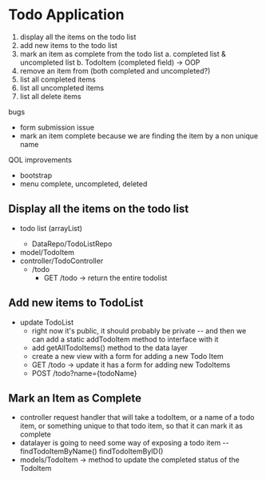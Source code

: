 # Todo Application

1. display all the items on the todo list
2. add new items to the todo list
3. mark an item as complete from the todo list
    a. completed list & uncompleted list
    b. TodoItem (completed field) -> OOP
4. remove an item from (both completed and uncompleted?)
5. list all completed items
6. list all uncompleted items
7. list all delete items

bugs
- form submission issue
- mark an item complete because we are finding the item by a non unique name

QOL improvements
- bootstrap
- menu complete, uncompleted, deleted

## Display all the items on the todo list

- todo list (arrayList<TodoItem>)
  - DataRepo/TodoListRepo
- model/TodoItem
- controller/TodoController
  - /todo
    - GET /todo -> return the entire todolist

## Add new items to TodoList

- update TodoList
  - right now it's public, it should probably be private -- and then we can add a static addTodoItem method to interface with it
  - add getAllTodoItems() method to the data layer
  - create a new view with a form for adding a new Todo Item
  - GET /todo -> update it has a form for adding new TodoItems
  - POST /todo?name={todoName}
    
## Mark an Item as Complete

- controller request handler that will take a todoItem, or a name of a todo item, or something unique to that todo item, so that it can mark it as complete
- datalayer is going to need some way of exposing a todo item -- findTodoItemByName() findTodoItemByID()
- models/TodoItem -> method to update the completed status of the TodoItem